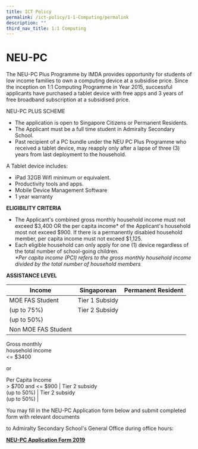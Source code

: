 ```yaml
---
title: ICT Policy
permalink: /ict-policy/1-1-Computing/permalink
description: ""
third_nav_title: 1:1 Computing
---
```



NEU-PC
======

The NEU-PC Plus Programme by IMDA provides opportunity for students of low income families to own a computing device at a subsidise price. Since the inception on 1:1 Computing Programme in Year 2015, successful applicants have purchased a tablet device with free apps and 3 years of free broadband subscription at a subsidised price.  
  

NEU-PC PLUS SCHEME

*   The application is open to Singapore Citizens or Permanent Residents.
*   The Applicant must be a full time student in Admiralty Secondary School.
*   Past recipient of a PC bundle under the NEU PC Plus Programme who received a tablet device, may reapply only after a lapse of three (3) years from last deployment to the household.

A Tablet device includes:

*   iPad 32GB Wifi minimum or equivalent.
*   Productivity tools and apps.
*   Mobile Device Management Software
*   1 year warranty

  

**ELIGIBILITY CRITERIA**  

*   The Applicant's combined gross monthly household income must not exceed $3,400 OR the per capita income\* of the Applicant's household most not exceed $900. If there is a permanently disabled household member, per capita income must not exceed $1,125.
*   Each eligible household can only apply for one (1) device regardless of the total number of school-going children.  
    _\*Per capita income (PCI) refers to the gross monthly household income divided by the total number of household members_

**ASSISTANCE LEVEL**

| Income | Singaporean | Permanent Resident |
| --- | --- | --- |
| MOE FAS Student | Tier 1 Subsidy  
(up to 75%)  | Tier 2 Subsidy  
(up to 50%) |
| Non MOE FAS Student  
  
Gross monthly  
household income  
<= $3400  
  
or  
  
Per Capita Income  
\> $700 and <= $900 | Tier 2 subsidy  
(up to 50%) | Tier 2 subsidy  
(up to 50%) |



  
You may fill in the NEU-PC Application form below and submit completed form with relevant documents

to Admiralty Secondary School's General Office during office hours:

**[NEU-PC Application Form 2019](https://admiraltysec.moe.edu.sg/qql/slot/u757/NEU%20PC%20Plus%20application_form%202019_Admiralty%20Sec.pdf)**